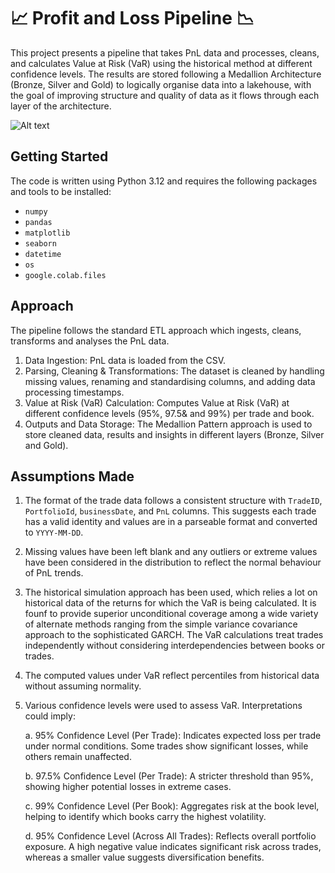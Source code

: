 # 📈 Profit and Loss Pipeline 📉
This project presents a pipeline that takes PnL data and processes, cleans, and calculates Value at Risk (VaR) using the historical method at different confidence levels. The results are stored following a Medallion Architecture (Bronze, Silver and Gold) to logically organise data into a lakehouse, with the goal of improving structure and quality of data as it flows through each layer of the architecture. 

![Alt text](https://lh5.googleusercontent.com/proxy/yltwNDMMXGvhUPvZKsBspX8xR5X6bQR9HdqS_IU2GGNyFm2G8L8VKucLoj4PveCfZVU0qYqNjz7Xpfxhisi2T55E27gOGf2hECTZAHpKsUC3MVdLN9yPVhkCf2-osC52q8PvPjAbR2LIQWVPC2ZTvPRXVRFRIvB6DlYYjOeSfWSMbDZbM4qi53p4GGNDusU)

## Getting Started

The code is written using Python 3.12 and requires the following packages and tools to be installed:

- `numpy`
- `pandas`
- `matplotlib`
- `seaborn`
- `datetime`
- `os`
- `google.colab.files`

## Approach 
The pipeline follows the standard ETL approach which ingests, cleans, transforms and analyses the PnL data. 
1. Data Ingestion: PnL data is loaded from the CSV.
2. Parsing, Cleaning & Transformations: The dataset is cleaned by handling missing values, renaming and standardising columns, and adding data processing timestamps.
3. Value at Risk (VaR) Calculation: Computes Value at Risk (VaR) at different confidence levels (95%, 97.5& and 99%) per trade and book.
4. Outputs and Data Storage: The Medallion Pattern approach is used to store cleaned data, results and insights in different layers (Bronze, Silver and Gold).

## Assumptions Made
1. The format of the trade data follows a consistent structure with `TradeID`, `PortfolioId`, `businessDate`, and `PnL` columns. This suggests each trade has a valid identity and values are in a parseable format and converted to `YYYY-MM-DD`.
2. Missing values have been left blank and any outliers or extreme values have been considered in the distribution to reflect the normal behaviour of PnL trends. 
3. The historical simulation approach has been used, which relies a lot on historical data of the returns for which the VaR is being calculated. It is founf to provide superior unconditional coverage among a wide variety of alternate methods ranging from the simple variance covariance approach to the sophisticated GARCH. The VaR calculations treat trades independently without considering interdependencies between books or trades. 
4. The computed values under VaR reflect percentiles from historical data without assuming normality.
5. Various confidence levels were used to assess VaR. Interpretations could imply:

    a. 95% Confidence Level (Per Trade): Indicates expected loss per trade under normal conditions. Some trades show significant losses, while others remain unaffected.

    b. 97.5% Confidence Level (Per Trade): A stricter threshold than 95%, showing higher potential losses in extreme cases.

    c. 99% Confidence Level (Per Book): Aggregates risk at the book level, helping to identify which books carry the highest volatility.

    d. 95% Confidence Level (Across All Trades): Reflects overall portfolio exposure. A high negative value indicates significant risk across trades, whereas a smaller value suggests diversification benefits.